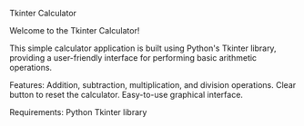 Tkinter Calculator

Welcome to the Tkinter Calculator!

This simple calculator application is built using Python's Tkinter library, providing a user-friendly interface for performing basic arithmetic operations.

Features:
Addition, subtraction, multiplication, and division operations.
Clear button to reset the calculator.
Easy-to-use graphical interface.

Requirements:
Python
Tkinter library

